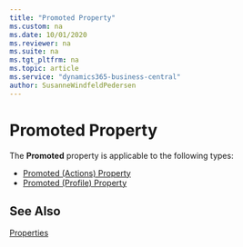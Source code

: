 ```yaml
---
title: "Promoted Property"
ms.custom: na
ms.date: 10/01/2020
ms.reviewer: na
ms.suite: na
ms.tgt_pltfrm: na
ms.topic: article
ms.service: "dynamics365-business-central"
author: SusanneWindfeldPedersen
---
```


# Promoted Property
The **Promoted** property is applicable to the following types:

- [Promoted (Actions) Property](devenv-promoted-action-property.md)  
- [Promoted (Profile) Property](devenv-promoted-profile-property.md)

## See Also  

[Properties](devenv-properties.md)
